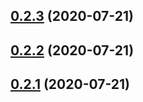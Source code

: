 ## [0.2.3](http://repository/compare/v0.2.0...v0.2.3) (2020-07-21)



## [0.2.2](http://repository/compare/v0.2.0...v0.2.2) (2020-07-21)



## [0.2.1](http://repository/compare/v0.2.0...v0.2.1) (2020-07-21)



